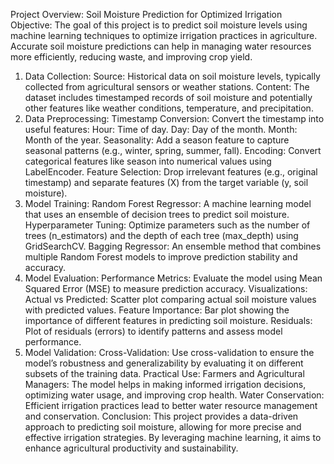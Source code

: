 Project Overview: Soil Moisture Prediction for Optimized Irrigation
Objective:
The goal of this project is to predict soil moisture levels using machine learning techniques to optimize irrigation practices in agriculture. Accurate soil moisture predictions can help in managing water resources more efficiently, reducing waste, and improving crop yield.

1. Data Collection:
Source: Historical data on soil moisture levels, typically collected from agricultural sensors or weather stations.
Content: The dataset includes timestamped records of soil moisture and potentially other features like weather conditions, temperature, and precipitation.
2. Data Preprocessing:
Timestamp Conversion: Convert the timestamp into useful features:
Hour: Time of day.
Day: Day of the month.
Month: Month of the year.
Seasonality: Add a season feature to capture seasonal patterns (e.g., winter, spring, summer, fall).
Encoding: Convert categorical features like season into numerical values using LabelEncoder.
Feature Selection: Drop irrelevant features (e.g., original timestamp) and separate features (X) from the target variable (y, soil moisture).
3. Model Training:
Random Forest Regressor: A machine learning model that uses an ensemble of decision trees to predict soil moisture.
Hyperparameter Tuning: Optimize parameters such as the number of trees (n_estimators) and the depth of each tree (max_depth) using GridSearchCV.
Bagging Regressor: An ensemble method that combines multiple Random Forest models to improve prediction stability and accuracy.
4. Model Evaluation:
Performance Metrics: Evaluate the model using Mean Squared Error (MSE) to measure prediction accuracy.
Visualizations:
Actual vs Predicted: Scatter plot comparing actual soil moisture values with predicted values.
Feature Importance: Bar plot showing the importance of different features in predicting soil moisture.
Residuals: Plot of residuals (errors) to identify patterns and assess model performance.
5. Model Validation:
Cross-Validation: Use cross-validation to ensure the model’s robustness and generalizability by evaluating it on different subsets of the training data.
Practical Use:
Farmers and Agricultural Managers: The model helps in making informed irrigation decisions, optimizing water usage, and improving crop health.
Water Conservation: Efficient irrigation practices lead to better water resource management and conservation.
Conclusion:
This project provides a data-driven approach to predicting soil moisture, allowing for more precise and effective irrigation strategies. By leveraging machine learning, it aims to enhance agricultural productivity and sustainability.
